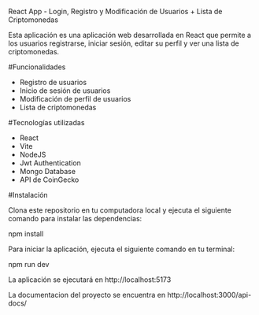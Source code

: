 React App - Login, Registro y Modificación de Usuarios + Lista de Criptomonedas

Esta aplicación es una aplicación web desarrollada en React que permite a los usuarios registrarse, iniciar sesión, editar su perfil y ver una lista de criptomonedas.

#Funcionalidades
- Registro de usuarios
- Inicio de sesión de usuarios
- Modificación de perfil de usuarios
- Lista de criptomonedas

#Tecnologías utilizadas
- React
- Vite
- NodeJS
- Jwt Authentication
- Mongo Database
- API de CoinGecko

#Instalación

Clona este repositorio en tu computadora local y ejecuta el siguiente comando para instalar las dependencias:

npm install

Para iniciar la aplicación, ejecuta el siguiente comando en tu terminal:

npm run dev

La aplicación se ejecutará en http://localhost:5173

La documentacion del proyecto se encuentra en http://localhost:3000/api-docs/